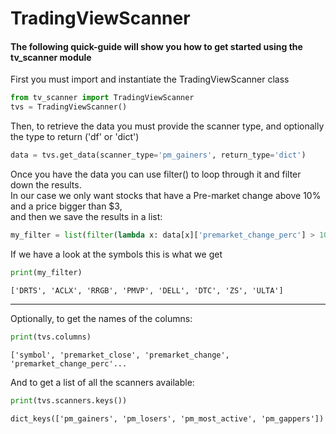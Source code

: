 # TradingViewScanner

#### The following quick-guide will show you how to get started using the tv_scanner module

First you must import and instantiate the TradingViewScanner class
```python
from tv_scanner import TradingViewScanner
tvs = TradingViewScanner()
```

Then, to retrieve the data you must provide the scanner type, and optionally the type to return ('df' or 'dict')
```python
data = tvs.get_data(scanner_type='pm_gainers', return_type='dict')
```

Once you have the data you can use filter() to loop through it and filter down the results.  
In our case we only want stocks that have a Pre-market change above 10% and a price bigger than $3,  
and then we save the results in a list:
```python
my_filter = list(filter(lambda x: data[x]['premarket_change_perc'] > 10 and data[x]['close'] > 3, data))
```

If we have a look at the symbols this is what we get
```python
print(my_filter)
```
```
['DRTS', 'ACLX', 'RRGB', 'PMVP', 'DELL', 'DTC', 'ZS', 'ULTA']
```
-----  
Optionally, to get the names of the columns:
```python
print(tvs.columns)
```
```
['symbol', 'premarket_close', 'premarket_change', 'premarket_change_perc'...
```

And to get a list of all the scanners available:
```python
print(tvs.scanners.keys())
```
```
dict_keys(['pm_gainers', 'pm_losers', 'pm_most_active', 'pm_gappers'])
```


